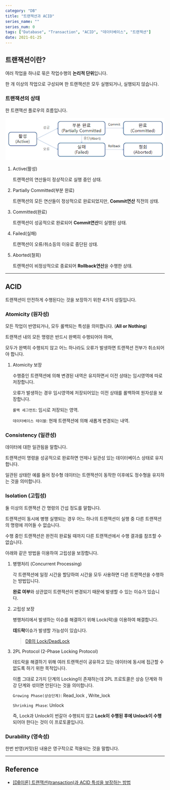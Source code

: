 ```yaml
---
category: "DB"
title: "트랜잭션과 ACID"
series_name: ""
series_num: 0
tags: ["Database", "Transaction", "ACID", "데이터베이스", "트랜잭션"]
date: 2021-01-25
---
```


## 트랜잭션이란?

여러 작업을 하나로 묶은 작업수행의 **논리적 단위**입니다.

한 개 이상의 작업으로 구성되며 한 트랜잭션은 모두 실행되거나, 실행되지 않습니다.

### 트랜잭션의 상태

한 트랜잭션 플로우의 흐름입니다.

![](../img/transaction-flow.png)

1. Active(활성)

   트랜잭션의 연산들이 정상적으로 실행 중인 상태.

2. Partially Committed(부분 완료)
 
   트랜잭션의 모든 연산들이 정상적으로 완료되었지만, **Commit연산** 직전의 상태.

3. Committed(완료)

   트랜잭션이 성공적으로 완료되어 **Commit연산**이 실행된 상태.

4. Failed(실패)

   트랜잭션이 오류/취소등의 이유로 중단된 상태.

5. Aborted(철회)
   
   트랜잭션이 비정상적으로 종료되어 **Rollback연산**을 수행한 상태.

***

## ACID

트랜잭션이 안전하게 수행된다는 것을 보장하기 위한 4가지 성질입니다.

### Atomicity (원자성)

모든 작업이 반영되거나, 모두 롤백되는 특성을 의미합니다. (**All or Nothing**)

트랜잭션 내의 모든 명령은 반드시 완벽히 수행되어야 하며,

모두가 완벽히 수행되지 않고 어느 하나라도 오류가 발생하면 트랜잭션 전부가 취소되어야 합니다.

1. Atomicity 보장

   수행중인 트랜잭션에 의해 변경된 내역은 유지하면서 이전 상태는 임시영역에 따로 저장합니다.

   오류가 발생하는 경우 임시영역에 저장되어있는 이전 상태를 롤백하여 원자성을 보장합니다.

   `롤백 세그먼트`: 임시로 저장되는 영역.

   `데이터베이스 테이블`: 현재 트랜잭션에 의해 새롭게 변경되는 내역.

### Consistency (일관성)

데이터에 대한 일관됨을 말합니다.

트랜잭션이 명령을 성공적으로 완료하면 언제나 일관성 있는 데이터베이스 상태로 유지합니다.

일관된 상태란 예를 들어 정수형 데이터는 트랜잭션이 동작한 이후에도 정수형을 유지하는 것을 의미합니다.

### Isolation (고립성)

둘 이상의 트랜잭션 간 명령의 간섭 정도를 말합니다.

트랜잭션이 동시에 병행 실행되는 경우 어느 하나의 트랜잭션이 실행 중 다른 트랜잭션의 명령에 끼어들 수 없습니다.

수행 중인 트랜잭션은 완전히 완료될 때까지 다른 트랜잭션에서 수행 결과를 참조할 수 없습니다.

아래와 같은 방법을 이용하여 고립성을 보장합니다.

1. 병행처리 (Concurrent Processing)

   각 트랜잭션에 일정 시간을 할당하여 시간을 모두 사용하면 다른 트랜잭션을 수행하는 방법입니다.

   **완료 여부**와 상관없이 트랜잭션이 변경되기 때문에 발생할 수 있는 이슈가 있습니다.

2. 고립성 보장

   병행처리에서 발생하는 이슈를 해결하기 위해 Lock(락)을 이용하여 해결합니다.

   **데드락**이슈가 발생할 가능성이 있습니다.

   > [DB의 Lock/DeadLock](https://akasai.space/db/about_lock)

3. 2PL Protocol (2-Phase Locking Protocol)

   데드락을 해결하기 위해 여러 트랜잭션이 공유하고 있는 데이터에 동시에 접근할 수 없도록 하기 위한 목적입니다.

   이름 그대로 2가지 단계의 Locking이 존재하는데 2PL 프로토콜은 상승 단계와 하강 단계와 섞이면 안된다는 것을 의미합니다.

   `Growing Phase(상승단계)`: Read_lock , Write_lock

   `Shrinking Phase`: Unlock

   즉, Lock과 Unlock이 번갈아 수행되지 않고 **Lock이 수행된 후에 Unlock이 수행**되어야 한다는 것이 이 프로토콜입니다.

### Durability (영속성)

한번 반영(커밋)된 내용은 영구적으로 적용되는 것을 말합니다.

***

## Reference

* [[DB이론] 트랜잭션(transaction)과 ACID 특성을 보장하는 방법](https://victorydntmd.tistory.com/129)
